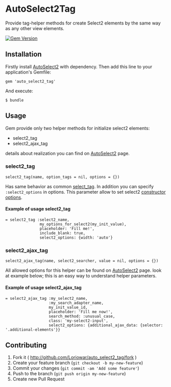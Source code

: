 # AutoSelect2Tag

Provide tag-helper methods for create Select2 elements by the same way as any other view elements.

[![Gem Version](https://badge.fury.io/rb/auto_select2_tag.png)](http://badge.fury.io/rb/auto_select2_tag)

## Installation

Firstly install [AutoSelect2](https://github.com/Loriowar/auto_select2#installation) with
dependency. Then add this line to your application's Gemfile:

    gem 'auto_select2_tag'

And execute:

    $ bundle

## Usage

Gem provide only two helper methods for initialize select2 elements:

* select2_tag
* select2_ajax_tag

details about realization you can find on
[AutoSelect2](https://github.com/Loriowar/auto_select2#installation) page.

### select2_tag

    select2_tag(name, option_tags = nil, options = {})

Has same behavior as common
[select_tag](http://apidock.com/rails/ActionView/Helpers/FormTagHelper/select_tag). In addition
you can specify `:select2_options` in options. This parameter allow to set select2
[constructor options](http://ivaynberg.github.io/select2/).

#### Example of usage select2_tag

    = select2_tag :select2_name,
                   my_options_for_select2(my_init_value),
                   placeholder: 'Fill me!',
                   include_blank: true,
                   select2_options: {width: 'auto'}

### select2_ajax_tag

    select2_ajax_tag(name, select2_searcher, value = nil, options = {})

All allowed options for this helper can be found on
[AutoSelect2](https://github.com/Loriowar/auto_select2#installation) page. look at example
below; this is an easy way to understand helper parameters.

#### Example of usage select2_ajax_tag

    = select2_ajax_tag :my_select2_name,
                       :my_search_adapter_name,
                       my_init_value_id,
                       placeholder: 'Fill me now!',
                       search_method: :unusual_case,
                       class: 'my-select2-input',
                       select2_options: {additional_ajax_data: {selector: '.additional-elements'}}

## Contributing

1. Fork it ( http://github.com/Loriowar/auto_select2_tag/fork )
2. Create your feature branch (`git checkout -b my-new-feature`)
3. Commit your changes (`git commit -am 'Add some feature'`)
4. Push to the branch (`git push origin my-new-feature`)
5. Create new Pull Request
